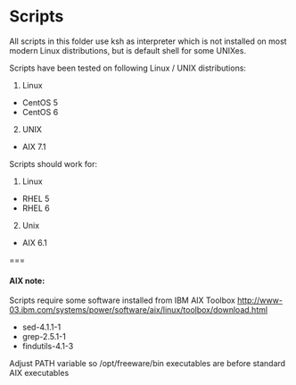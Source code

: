 Scripts
=======

All scripts in this folder use ksh as interpreter which is not installed on most modern Linux distributions, but is default shell for some UNIXes.

Scripts have been tested on following Linux / UNIX distributions:
 1. Linux
  * CentOS 5
  * CentOS 6
 2. UNIX
  * AIX 7.1

Scripts should work for:
 1. Linux
  * RHEL 5
  * RHEL 6
 2. Unix
  * AIX 6.1

===
#### AIX note: 
Scripts require some software installed from IBM AIX Toolbox
http://www-03.ibm.com/systems/power/software/aix/linux/toolbox/download.html

  * sed-4.1.1-1
  * grep-2.5.1-1
  * findutils-4.1-3

Adjust PATH variable so /opt/freeware/bin executables are before standard AIX executables



